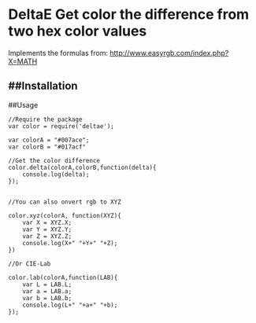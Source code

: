 # DeltaE Get color the difference from two hex color values

Implements the formulas from:
http://www.easyrgb.com/index.php?X=MATH

##Installation
--

##Usage
```
//Require the package
var color = require('deltae');

var colorA = "#007ace";
var colorB = "#017acf"

//Get the color difference
color.delta(colorA,colorB,function(delta){
	console.log(delta);
});


//You can also onvert rgb to XYZ

color.xyz(colorA, function(XYZ){
	var X = XYZ.X;
	var Y = XYZ.Y;
	var Z = XYZ.Z;
	console.log(X+" "+Y+" "+Z);
})

//Or CIE-Lab

color.lab(colorA,function(LAB){
	var L = LAB.L;
	var a = LAB.a;
	var b = LAB.b;
	console.log(L+" "+a+" "+b);	
});
```